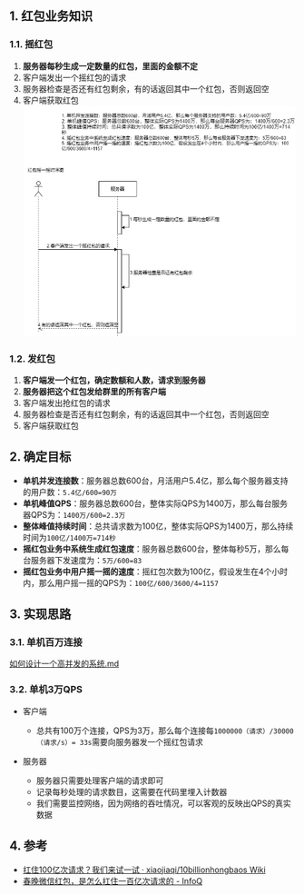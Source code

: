 ## 1. 红包业务知识
### 1.1. 摇红包
1. **服务器每秒生成一定数量的红包，里面的金额不定**
2. 客户端发出一个摇红包的请求
3. 服务器检查是否还有红包剩余，有的话返回其中一个红包，否则返回空
4. 客户端获取红包
![](https://raw.githubusercontent.com/TDoct/images/master/img/20200325164712.png)

### 1.2. 发红包

1. **客户端发一个红包，确定数额和人数，请求到服务器**
2. **服务器把这个红包发给群里的所有客户端**
3. 客户端发出抢红包的请求
4. 服务器检查是否还有红包剩余，有的话返回其中一个红包，否则返回空
5. 客户端获取红包

## 2. 确定目标

- **单机并发连接数**：服务器总数600台，月活用户5.4亿，那么每个服务器支持的用户数：`5.4亿/600=90万`
- **单机峰值QPS**：服务器总数600台，整体实际QPS为1400万，那么每台服务器QPS为：`1400万/600=2.3万`
- **整体峰值持续时间**：总共请求数为100亿，整体实际QPS为1400万，那么持续时间为`100亿/1400万=714秒`
- **摇红包业务中系统生成红包速度**：服务器总数600台，整体每秒5万，那么每台服务器下发速度为：`5万/600=83`
- **摇红包业务中用户摇一摇的速度**：摇红包次数为100亿，假设发生在4个小时内，那么用户摇一摇的QPS为：`100亿/600/3600/4=1157`


## 3. 实现思路
### 3.1. 单机百万连接
[如何设计一个高并发的系统.md](如何设计一个高并发的系统.md)

### 3.2. 单机3万QPS

- 客户端
    - 总共有100万个连接，QPS为3万，那么每个连接每`1000000（请求）/30000（请求/s）= 33s`需要向服务器发一个摇红包请求

- 服务器
    - 服务器只需要处理客户端的请求即可
    - 记录每秒处理的请求数目，这需要在代码里埋入计数器
    - 我们需要监控网络，因为网络的吞吐情况，可以客观的反映出QPS的真实数据



## 4. 参考
- [扛住100亿次请求？我们来试一试 · xiaojiaqi/10billionhongbaos Wiki](https://github.com/xiaojiaqi/10billionhongbaos/wiki/%E6%89%9B%E4%BD%8F100%E4%BA%BF%E6%AC%A1%E8%AF%B7%E6%B1%82%EF%BC%9F%E6%88%91%E4%BB%AC%E6%9D%A5%E8%AF%95%E4%B8%80%E8%AF%95)
- [春晚微信红包，是怎么扛住一百亿次请求的 \- InfoQ](https://www.infoq.cn/article/weixin-bonus-load)
